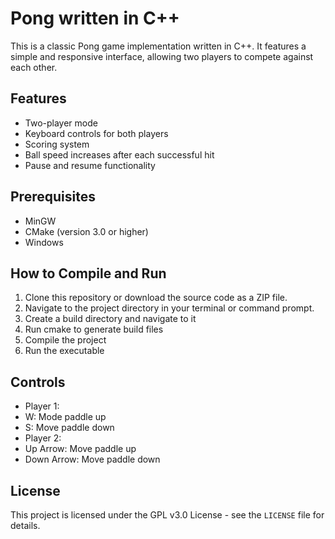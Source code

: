 # Pong written in C++

This is a classic Pong game implementation written in C++. It features a simple and responsive interface, allowing two players to compete against each other.

## Features
- Two-player mode
- Keyboard controls for both players
- Scoring system
- Ball speed increases after each successful hit
- Pause and resume functionality

## Prerequisites
- MinGW
- CMake (version 3.0 or higher)
- Windows

## How to Compile and Run
1. Clone this repository or download the source code as a ZIP file.
2. Navigate to the project directory in your terminal or command prompt.
3. Create a build directory and navigate to it
4. Run cmake to generate build files
5. Compile the project
6. Run the executable

## Controls
- Player 1:
- W: Mode paddle up
- S: Move paddle down
- Player 2:
- Up Arrow: Move paddle up
- Down Arrow: Move paddle down

## License
This project is licensed under the GPL v3.0 License - see the `LICENSE` file for details.

